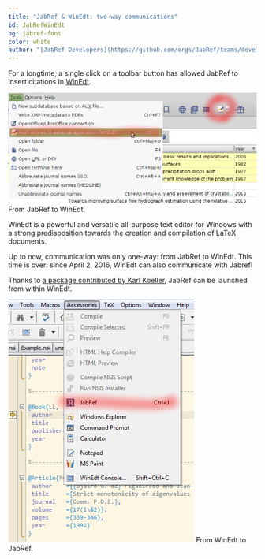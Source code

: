 ```yaml
---
title: "JabRef & WinEdt: two-way communications"
id: JabRefWinEdt
bg: jabref-font
color: white
author: "[JabRef Developers](https://github.com/orgs/JabRef/teams/developers)"
---
```


For a longtime, a single click on a toolbar button has allowed JabRef to insert citations in [WinEdt](http://www.winedt.com).

![image: From JabRef to WinEdt](/img/JabRef-WinEdt.png)
From JabRef to WinEdt.

WinEdt is a powerful and versatile all-purpose text editor for Windows with a strong predisposition towards the creation and compilation of LaTeX documents.

Up to now, communication was only one-way: from JabRef to WinEdt.
This time is over: since April 2, 2016, WinEdt can also communicate with Jabref!

Thanks to [a package contributed by Karl Koeller](http://www.winedt.org/config/menus/JabRef.html),
JabRef can be launched from within WinEdt. 

![image: From WinEdt to JabRef](/img/WinEdt-JabRef.png)
From WinEdt to JabRef.
